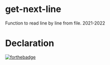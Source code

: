 # get-next-line

Function to read line by line from file. 2021-2022

# Declaration



[![forthebadge](https://forthebadge.com/images/badges/made-with-c.svg)](https://forthebadge.com)
